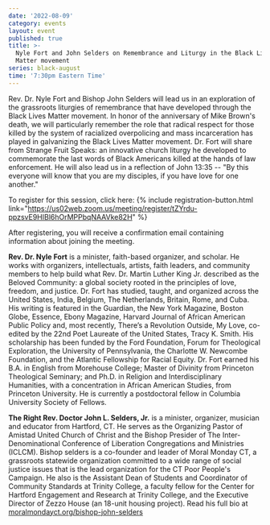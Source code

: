 ```yaml
---
date: '2022-08-09'
category: events
layout: event
published: true
title: >-
  Nyle Fort and John Selders on Remembrance and Liturgy in the Black Lives
  Matter movement
series: black-august
time: '7:30pm Eastern Time'
---
```

Rev. Dr. Nyle Fort and Bishop John Selders will lead us in an exploration of the grassroots liturgies of remembrance that have developed through the Black Lives Matter movement. In honor of the anniversary of Mike Brown's death, we will particularly remember the role that radical respect for those killed by the system of racialized overpolicing and mass incarceration has played in galvanizing the Black Lives Matter movement. Dr. Fort will share from Strange Fruit Speaks: an innovative church liturgy he developed to commemorate the last words of Black Americans killed at the hands of law enforcement. He will also lead us in a reflection of John 13:35 -- "By this everyone will know that you are my disciples, if you have love for one another." 

To register for this session, click here: {% include registration-button.html link="https://us02web.zoom.us/meeting/register/tZYrdu-ppzsvE9HIBl6hOrMPPbqNAAVke82H" %}

After registering, you will receive a confirmation email containing information about joining the meeting.

**Rev. Dr. Nyle Fort** is a minister, faith-based organizer, and scholar. He works with organizers, intellectuals, artists, faith leaders, and community members to help build what Rev. Dr. Martin Luther King Jr. described as the Beloved Community: a global society rooted in the principles of love, freedom, and justice. Dr. Fort has studied, taught, and organized across the United States, India, Belgium, The Netherlands, Britain, Rome, and Cuba. His writing is featured in the Guardian, the New York Magazine, Boston Globe, Essence, Ebony Magazine, Harvard Journal of African American Public Policy and, most recently, There’s a Revolution Outside, My Love, co-edited by the 22nd Poet Laureate of the United States, Tracy K. Smith. His scholarship has been funded by the Ford Foundation, Forum for Theological Exploration, the University of Pennsylvania, the Charlotte W. Newcombe Foundation, and the Atlantic Fellowship for Racial Equity. Dr. Fort earned his B.A. in English from Morehouse College; Master of Divinity from Princeton Theological Seminary; and Ph.D. in Religion and Interdisciplinary Humanities, with a concentration in African American Studies, from Princeton University. He is currently a postdoctoral fellow in Columbia University Society of Fellows.

**The Right Rev. Doctor John L. Selders, Jr.** is a minister, organizer, musician and educator from Hartford, CT. He serves as the Organizing Pastor of Amistad United Church of Christ and the Bishop Presider of The Inter-Denominational Conference of Liberation Congregations and Ministries (ICLCM). Bishop selders is a co-founder and leader of Moral Monday CT, a grassroots statewide organization committed to a wide range of social justice issues that is the lead organization for the CT Poor People's Campaign. He also is the Assistant Dean of Students and Coordinator of Community Standards at Trinity College, a faculty fellow for the Center for Hartford Engagement and Research at Trinity College, and the Executive Director of Zezzo House (an 18-unit housing project). Read his full bio at [moralmondayct.org/bishop-john-selders](https://moralmondayct.org/bishop-john-selders/)